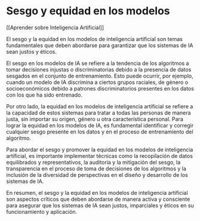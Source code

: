 # Sesgo y equidad en los modelos

[[Aprender sobre Inteligencia Artificial]]

El sesgo y la equidad en los modelos de inteligencia artificial son temas fundamentales que deben abordarse para garantizar que los sistemas de IA sean justos y éticos.

El sesgo en los modelos de IA se refiere a la tendencia de los algoritmos a tomar decisiones injustas o discriminatorias debido a la presencia de datos sesgados en el conjunto de entrenamiento. Esto puede ocurrir, por ejemplo, cuando un modelo de IA discrimina a ciertos grupos raciales, de género o socioeconómicos debido a patrones discriminatorios presentes en los datos con los que ha sido entrenado.

Por otro lado, la equidad en los modelos de inteligencia artificial se refiere a la capacidad de estos sistemas para tratar a todas las personas de manera justa, sin importar su origen, género u otra característica personal. Para lograr la equidad en los modelos de IA, es fundamental identificar y corregir cualquier sesgo presente en los datos y en el proceso de entrenamiento del algoritmo.

Para abordar el sesgo y promover la equidad en los modelos de inteligencia artificial, es importante implementar técnicas como la recopilación de datos equilibrados y representativos, la auditoría y la mitigación del sesgo, la transparencia en el proceso de toma de decisiones de los algoritmos y la inclusión de la diversidad de perspectivas en el diseño y desarrollo de los sistemas de IA.

En resumen, el sesgo y la equidad en los modelos de inteligencia artificial son aspectos críticos que deben abordarse de manera activa y consciente para asegurar que los sistemas de IA sean justos, imparciales y éticos en su funcionamiento y aplicación.
